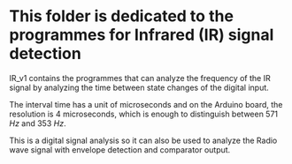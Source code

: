 # This folder is dedicated to the programmes for Infrared (IR) signal detection

IR_v1 contains the programmes that can analyze the frequency of the IR signal by analyzing the time between state changes of the digital input.

The interval time has a unit of microseconds and on the Arduino board, the resolution is 4 microseconds, which is enough to distinguish between 571 $Hz$ and 353 $Hz$.

This is a digital signal analysis so it can also be used to analyze the Radio wave signal with envelope detection and comparator output.
